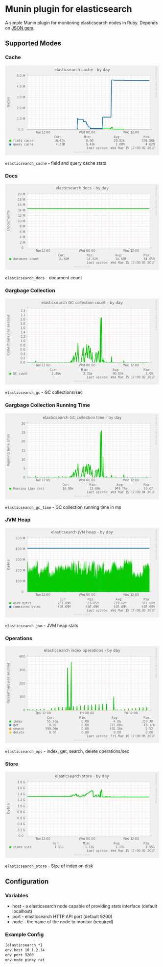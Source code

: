 # Munin plugin for elasticsearch

A simple Munin plugin for monitoring elasticsearch nodes in Ruby. Depends on [JSON gem](http://rubygems.org/gems/json).

## Supported Modes

### Cache
![](./screenshots/elasticsearch_cache-day.png)

`elasticsearch_cache` - field and query cache stats

### Docs
![](./screenshots/elasticsearch_docs-day.png)

`elasticsearch_docs` - document count

### Gargbage Collection
![](./screenshots/elasticsearch_gc-day.png)

`elasticsearch_gc` - GC collections/sec

### Gargbage Collection Running Time
![](./screenshots/elasticsearch_gc_time-day.png)

`elasticsearch_gc_time` - GC collection running time in ms

### JVM Heap
![](./screenshots/elasticsearch_jvm-day.png)

`elasticsearch_jvm` - JVM heap stats

### Operations
![](./screenshots/elasticsearch_ops-day.png)

`elasticsearch_ops` - index, get, search, delete operations/sec

### Store
![](./screenshots/elasticsearch_store-day.png)

`elasticsearch_store` - Size of index on disk

## Configuration

### Variables
 * host - a elasticsearch node capable of providing stats interface (default localhost)
 * port - elasticsearch HTTP API port (default 9200)
 * node - the name of the node to monitor (required)

### Example Config
```
[elasticsearch_*]
env.host 10.1.2.14
env.port 9200
env.node pinky rat
```

